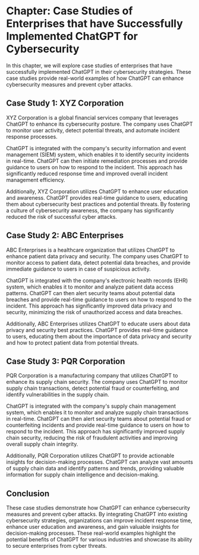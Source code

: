 Chapter: Case Studies of Enterprises that have Successfully Implemented ChatGPT for Cybersecurity
=================================================================================================

In this chapter, we will explore case studies of enterprises that have successfully implemented ChatGPT in their cybersecurity strategies. These case studies provide real-world examples of how ChatGPT can enhance cybersecurity measures and prevent cyber attacks.

Case Study 1: XYZ Corporation
-----------------------------

XYZ Corporation is a global financial services company that leverages ChatGPT to enhance its cybersecurity posture. The company uses ChatGPT to monitor user activity, detect potential threats, and automate incident response processes.

ChatGPT is integrated with the company's security information and event management (SIEM) system, which enables it to identify security incidents in real-time. ChatGPT can then initiate remediation processes and provide guidance to users on how to respond to the incident. This approach has significantly reduced response time and improved overall incident management efficiency.

Additionally, XYZ Corporation utilizes ChatGPT to enhance user education and awareness. ChatGPT provides real-time guidance to users, educating them about cybersecurity best practices and potential threats. By fostering a culture of cybersecurity awareness, the company has significantly reduced the risk of successful cyber attacks.

Case Study 2: ABC Enterprises
-----------------------------

ABC Enterprises is a healthcare organization that utilizes ChatGPT to enhance patient data privacy and security. The company uses ChatGPT to monitor access to patient data, detect potential data breaches, and provide immediate guidance to users in case of suspicious activity.

ChatGPT is integrated with the company's electronic health records (EHR) system, which enables it to monitor and analyze patient data access patterns. ChatGPT can then alert security teams about potential data breaches and provide real-time guidance to users on how to respond to the incident. This approach has significantly improved data privacy and security, minimizing the risk of unauthorized access and data breaches.

Additionally, ABC Enterprises utilizes ChatGPT to educate users about data privacy and security best practices. ChatGPT provides real-time guidance to users, educating them about the importance of data privacy and security and how to protect patient data from potential threats.

Case Study 3: PQR Corporation
-----------------------------

PQR Corporation is a manufacturing company that utilizes ChatGPT to enhance its supply chain security. The company uses ChatGPT to monitor supply chain transactions, detect potential fraud or counterfeiting, and identify vulnerabilities in the supply chain.

ChatGPT is integrated with the company's supply chain management system, which enables it to monitor and analyze supply chain transactions in real-time. ChatGPT can then alert security teams about potential fraud or counterfeiting incidents and provide real-time guidance to users on how to respond to the incident. This approach has significantly improved supply chain security, reducing the risk of fraudulent activities and improving overall supply chain integrity.

Additionally, PQR Corporation utilizes ChatGPT to provide actionable insights for decision-making processes. ChatGPT can analyze vast amounts of supply chain data and identify patterns and trends, providing valuable information for supply chain intelligence and decision-making.

Conclusion
----------

These case studies demonstrate how ChatGPT can enhance cybersecurity measures and prevent cyber attacks. By integrating ChatGPT into existing cybersecurity strategies, organizations can improve incident response time, enhance user education and awareness, and gain valuable insights for decision-making processes. These real-world examples highlight the potential benefits of ChatGPT for various industries and showcase its ability to secure enterprises from cyber threats.
